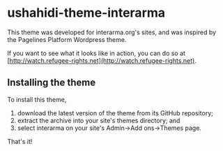 ushahidi-theme-interarma
========================
This theme was developed for interarma.org's sites, and was inspired by the
Pagelines Platform Wordpress theme.


If you want to see what it looks like in action, you can do so at 
[http://watch.refugee-rights.net](http://watch.refugee-rights.net).


Installing the theme
--------------------
To install this theme,

1. download the latest version of the theme from its GitHub repository;
2. extract the archive into your site's themes directory; and
3. select interarma on your site's Admin->Add ons->Themes page.

That's it!
